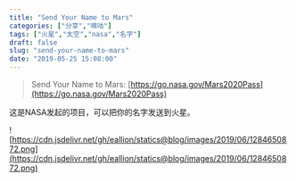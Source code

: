 ```yaml
---
title: "Send Your Name to Mars"
categories: ["分享","嘀咕"]
tags: ["火星","太空","nasa","名字"]
draft: false
slug: "send-your-name-to-mars"
date: "2019-05-25 15:08:00"
---
```


> Send Your Name to Mars: [https://go.nasa.gov/Mars2020Pass](https://go.nasa.gov/Mars2020Pass)  

这是NASA发起的项目，可以把你的名字发送到火星。

![https://cdn.jsdelivr.net/gh/eallion/statics@blog/images/2019/06/1284650872.png](https://cdn.jsdelivr.net/gh/eallion/statics@blog/images/2019/06/1284650872.png)
